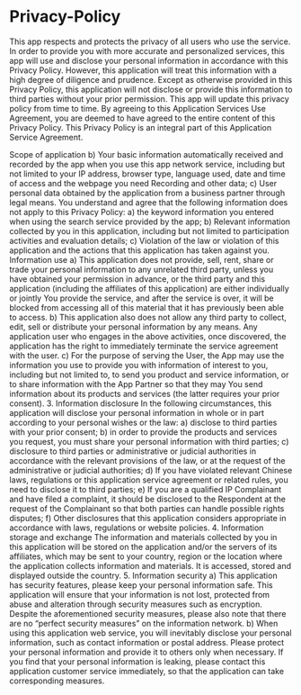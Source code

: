 # Privacy-Policy


This app respects and protects the privacy of all users who use the service. In order to provide you with more accurate and personalized services, this app will use and disclose your personal information in accordance with this Privacy Policy. However, this application will treat this information with a high degree of diligence and prudence. Except as otherwise provided in this Privacy Policy, this application will not disclose or provide this information to third parties without your prior permission. This app will update this privacy policy from time to time. By agreeing to this Application Services Use Agreement, you are deemed to have agreed to the entire content of this Privacy Policy. This Privacy Policy is an integral part of this Application Service Agreement.

Scope of application b) Your basic information automatically received and recorded by the app when you use this app network service, including but not limited to your IP address, browser type, language used, date and time of access and the webpage you need Recording and other data; c) User personal data obtained by the application from a business partner through legal means. You understand and agree that the following information does not apply to this Privacy Policy: a) the keyword information you entered when using the search service provided by the app; b) Relevant information collected by you in this application, including but not limited to participation activities and evaluation details; c) Violation of the law or violation of this application and the actions that this application has taken against you.
Information use a) This application does not provide, sell, rent, share or trade your personal information to any unrelated third party, unless you have obtained your permission in advance, or the third party and this application (including the affiliates of this application) are either individually or jointly You provide the service, and after the service is over, it will be blocked from accessing all of this material that it has previously been able to access.
b) This application also does not allow any third party to collect, edit, sell or distribute your personal information by any means. Any application user who engages in the above activities, once discovered, the application has the right to immediately terminate the service agreement with the user. c) For the purpose of serving the User, the App may use the information you use to provide you with information of interest to you, including but not limited to, to send you product and service information, or to share information with the App Partner so that they may You send information about its products and services (the latter requires your prior consent). 3. Information disclosure In the following circumstances, this application will disclose your personal information in whole or in part according to your personal wishes or the law: a) disclose to third parties with your prior consent; b) in order to provide the products and services you request, you must share your personal information with third parties; c) disclosure to third parties or administrative or judicial authorities in accordance with the relevant provisions of the law, or at the request of the administrative or judicial authorities; d) If you have violated relevant Chinese laws, regulations or this application service agreement or related rules, you need to disclose it to third parties; e) If you are a qualified IP Complainant and have filed a complaint, it should be disclosed to the Respondent at the request of the Complainant so that both parties can handle possible rights disputes; f) Other disclosures that this application considers appropriate in accordance with laws, regulations or website policies. 4. Information storage and exchange The information and materials collected by you in this application will be stored on the application and/or the servers of its affiliates, which may be sent to your country, region or the location where the application collects information and materials. It is accessed, stored and displayed outside the country. 5. Information security a) This application has security features, please keep your personal information safe. This application will ensure that your information is not lost, protected from abuse and alteration through security measures such as encryption. Despite the aforementioned security measures, please also note that there are no “perfect security measures” on the information network. b) When using this application web service, you will inevitably disclose your personal information, such as contact information or postal address. Please protect your personal information and provide it to others only when necessary. If you find that your personal information is leaking, please contact this application customer service immediately, so that the application can take corresponding measures.
